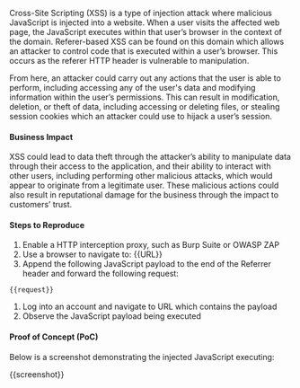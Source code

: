 Cross-Site Scripting (XSS) is a type of injection attack where malicious JavaScript is injected into a website. When a user visits the affected web page, the JavaScript executes within that user’s browser in the context of the domain. Referer-based XSS can be found on this domain which allows an attacker to control code that is executed within a user’s browser. This occurs as the referer HTTP header is vulnerable to manipulation.

From here, an attacker could carry out any actions that the user is able to perform, including accessing any of the user's data and modifying information within the user’s permissions. This can result in modification, deletion, or theft of data, including accessing or deleting files, or stealing session cookies which an attacker could use to hijack a user’s session.
  
#### Business Impact

XSS could lead to data theft through the attacker’s ability to manipulate data through their access to the application, and their ability to interact with other users, including performing other malicious attacks, which would appear to originate from a legitimate user. These malicious actions could also result in reputational damage for the business through the impact to customers’ trust.

#### Steps to Reproduce

1. Enable a HTTP interception proxy, such as Burp Suite or OWASP ZAP
1. Use a browser to navigate to: {{URL}}
1. Append the following JavaScript payload to the end of the Referrer header and forward the following request:

```HTTP
{{request}}
```

1. Log into an account and navigate to URL which contains the payload
1. Observe the JavaScript payload being executed

#### Proof of Concept (PoC)

Below is a screenshot demonstrating the injected JavaScript executing:

{{screenshot}}
